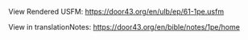 View Rendered USFM: https://door43.org/en/ulb/ep/61-1pe.usfm

View in translationNotes: https://door43.org/en/bible/notes/1pe/home
